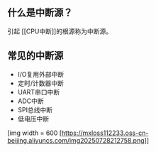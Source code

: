 ## 什么是中断源？

引起 [[CPU中断]]的根源称为中断源。

## 常见的中断源

* I/O复用外部中断
* 定时/计数器中断
* UART串口中断
* ADC中断
* SPI总线中断
* 低电压中断

[img width = 600 [https://mxloss112233.oss-cn-beijing.aliyuncs.com/img20250728212758.png]]


